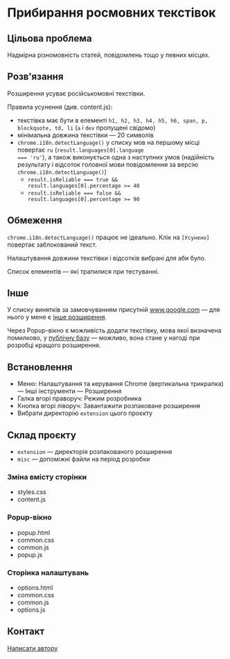 # Прибирання росмовних текстівок

## Цільова проблема

Надмірна різномовність статей, повідомлень тощо у певних місцях.

## Розв'язання

Розширення усуває російськомовні текстівки.

Правила усунення (див. content.js): 

- текстівка має бути в елементі <code>h1, h2, h3, h4, h5, h6, span, p, blockquote, td, li</code> (<code>a</code> і <code>dev</code> пропущені свідомо)
- мінімальна довжина текстівки — 20 символів
- <code>chrome.i18n.detectLanguage()</code> у списку мов на першому місці повертає <code>ru</code> (<code>result.languages[0].language === 'ru'</code>), а також виконується одна з наступних умов (надійність результату і відсоток головної мови повідомлення за версію <code>chrome.i18n.detectLanguage()</code>)
  - <code>result.isReliable === true && result.languages[0].percentage >= 40</code> 
  - <code>result.isReliable === false && result.languages[0].percentage >= 90</code>  

## Обмеження

<code>chrome.i18n.detectLanguage()</code> працює не ідеально. Клік на <code>[Усунено]</code> повертає заблокований текст.

Налаштування довжини текстівки і відсотків вибрані для аби було. 

Список елементів — які трапилися при тестуванні.

## Інше

У списку винятків за замовчуванням присутній www.google.com — для нього у мене є [інше розширення](https://github.com/oleksavyshnivsky/UASearchResultsCorrector).

Через Popup-вікно є можливість додати текстівку, мова якої визначена помилково, у [публічну базу](https://tymchasove.tk/wrongdetections/) — можливо, вона стане у нагоді при розробці кращого розширення.

## Встановлення

- Меню: Налаштування та керування Chrome (вертикальна трикрапка) — Інші інструменти — Розширення
- Галка вгорі праворуч: Режим розробника
- Кнопка вгорі ліворуч: Завантажити розпаковане розширення
- Вибрати директорію <code>extension</code> цього проєкту

## Склад проєкту

* <code>extension</code> — директорія розпакованого розширення
* <code>misc</code> — допоміжні файли на період розробки

### Зміна вмісту сторінки

- styles.css
- content.js

### Popup-вікно

- popup.html
- common.css
- common.js
- popup.js

### Сторінка налаштувань

- options.html
- common.css
- common.js
- options.js


## Контакт

[Написати автору](mailto:oleksa.vyshnivsky+langfilter@gmail.com)

